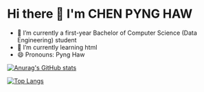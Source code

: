 # Hi there 👋 I'm CHEN PYNG HAW

- 🔭 I’m currently a first-year Bachelor of Computer Science (Data Engineering) student
- 🌱 I’m currently learning html
- 😄 Pronouns: Pyng Haw

[![Anurag's GitHub stats](https://github-readme-stats.vercel.app/api?username=pynghaw&show_icons=true)](https://github.com/anuraghazra/github-readme-stats)

[![Top Langs](https://github-readme-stats.vercel.app/api/top-langs/?username=pynghaw&hide_progress=true)](https://github.com/anuraghazra/github-readme-stats)


<div class="social-icons">
  <a href="[https://www.linkedin.com/in/your-linkedin-profile-url/](https://www.linkedin.com/in/pyng-haw-chen)" target="_blank"><i class="fa fa-linkedin"></i></a>
  <a href="https://twitter.com/your-twitter-handle" target="_blank"><i class="fa fa-twitter"></i></a>
  <a href="https://www.instagram.com/your-instagram-handle/" target="_blank"><i class="fa fa-instagram"></i></a>
  <a href="https://www.facebook.com/your-facebook-profile-url" target="_blank"><i class="fa fa-facebook"></i></a>
</div>

